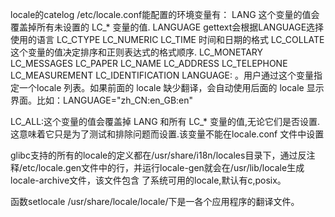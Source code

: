 locale的catelog
/etc/locale.conf能配置的环境变量有：
LANG  这个变量的值会覆盖掉所有未设置的 LC_* 变量的值.
LANGUAGE  gettext会根据LANGUAGE选择使用的语言
LC_CTYPE
LC_NUMERIC
LC_TIME 时间和日期的格式
LC_COLLATE 这个变量的值决定排序和正则表达式的格式顺序.
LC_MONETARY
LC_MESSAGES
LC_PAPER
LC_NAME
LC_ADDRESS
LC_TELEPHONE
LC_MEASUREMENT
LC_IDENTIFICATION 
LANGUAGE: 。用户通过这个变量指定一个locale 列表。如果前面的 locale 缺少翻译，会自动使用后面的 locale 显示界面。比如：LANGUAGE="zh_CN:en_GB:en"

LC_ALL:这个变量的值会覆盖掉 LANG 和所有 LC_* 变量的值,无论它们是否设置.这意味着它只是为了测试和排除问题而设置.该变量不能在locale.conf 文件中设置 



glibc支持的所有的locale的定义都在/usr/share/i18n/locales目录下，通过反注释/etc/locale.gen文件中的行，并运行locale-gen就会在/usr/lib/locale生成locale-archive文件，该文件包含
了系统可用的locale,默认有c,posix。

函数setlocale
/usr/share/locale/locale/下是一各个应用程序的翻译文件。